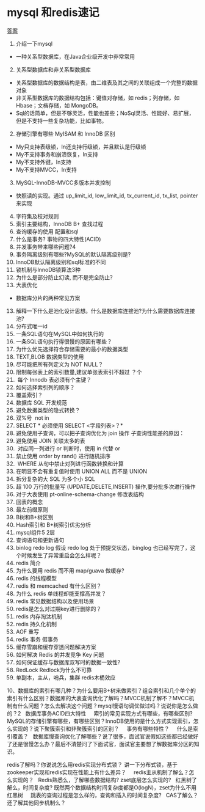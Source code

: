 # mysql 和redis速记

[答案](../shortanswer/mysql%20和redis速记)

1. 介绍一下mysql
- 一种关系型数据库，在Java企业级开发中非常常用
2. 关系型数据库和非关系型数据库
- 关系型数据库的数据结构是表，由二维表及其之间的关联组成一个完整的数据对象
- 非关系型数据库的数据结构包括：键值对存储，如 redis；列存储，如 Hbase；文档存储，如 MongoDB。
- Sql的话简单，但是不够灵活，性能也差些；NoSql灵活、性能好、易扩展，但是不支持一些复杂功能，比如事物。
2. 存储引擎有哪些 MyISAM 和 InnoDB 区别
- My只支持表级锁，In还支持行级锁，并且默认是行级锁
- My不支持事务和崩溃恢复，In支持
- My不支持外键，In支持
- My不支持MVCC，In支持
3. MySQL-InnoDB-MVCC多版本并发控制
- 快照读的实现。通过 up_limit_id, low_limit_id, tx_current_id, tx_list, pointer 来实现
4. 字符集及校对规则
5. 索引主要结构，InnoDB B+ 查找过程
6. 查询缓存的使用 配置和sql
7. 什么是事务? 事物的四大特性(ACID)
8. 并发事务带来哪些问题?4
9. 事务隔离级别有哪些?MySQL的默认隔离级别是?
10. InnoDB默认隔离级别和sql标准的不同
11. 锁机制与InnoDB锁算法3种
12. 为什么是部分防止幻读, 而不是完全防止?
12. 大表优化
- 数据库分片的两种常见方案
13. 解释一下什么是池化设计思想。什么是数据库连接池?为什么需要数据库连接池?
14. 分布式唯一id
15. 一条SQL语句在MySQL中如何执行的
16. 一条SQL语句执行得很慢的原因有哪些？
17. 为什么优先选择符合存储需要的最小的数据类型
18. TEXT,BLOB 数据类型的使用
19. 尽可能把所有列定义为 NOT NULL？
20. 限制每张表上的索引数量,建议单张表索引不超过 ？个
21.  每个 Innodb 表必须有个主键？
22. 如何选择索引列的顺序？
23. 覆盖索引？
24. 数据库 SQL 开发规范
25. 避免数据类型的隐式转换？
26. 双%号  not in 
27. SELECT *  必须使用 SELECT <字段列表>？*
28. 避免使用子查询，可以把子查询优化为 join 操作 子查询性能差的原因：
29. 避免使用 JOIN 关联太多的表
30.  对应同一列进行 or 判断时，使用 in 代替 or
31. 禁止使用 order by rand() 进行随机排序
32.  WHERE 从句中禁止对列进行函数转换和计算
33. 在明显不会有重复值时使用 UNION ALL 而不是 UNION
34. 拆分复杂的大 SQL 为多个小 SQL
35. 超 100 万行的批量写 (UPDATE,DELETE,INSERT) 操作,要分批多次进行操作
36. 对于大表使用 pt-online-schema-change 修改表结构
37. 回表的概念
38. 最左前缀原则
39. B树和B+树区别
40. Hash索引和 B+树索引优劣分析
42. mysql组件5  2层
43. 查询语句和更新语句
44. binlog  redo log 假设 redo log 处于预提交状态，binglog 也已经写完了，这个时候发生了异常重启会怎么样呢？
45. redis 简介
46. 为什么要用 redis 而不用 map/guava 做缓存?
47. redis 的线程模型
48. redis 和 memcached 有什么区别？
49. 为什么 redis 单线程却能支撑高并发？
50. redis 常见数据结构以及使用场景
51. redis是怎么对过期key进行删除的？
52. redis 内存淘汰机制
53. redis 持久化机制
54. AOF 重写
55. redis 事务 假事务
56. 缓存雪崩和缓存穿透问题解决方案
57. 如何解决 Redis 的并发竞争 Key 问题
58. 如何保证缓存与数据库双写时的数据一致性?
59. RedLock   Redlock为什么不可靠
60. 单副本，主从，哨兵，集群 redis木桶效应


10、数据库的索引有哪几种？为什么要用B+树来做索引？组合索引和几个单个的索引有什么区别？数据库的大表查询优化了解吗？MVCC机制了解不？MVCC机制有什么问题？怎么去解决这个问题？mysql慢语句调优做过吗？说说你是怎么做的？2
 
数据库事务ACID四大特性
 
 
索引的常见实现方式有哪些，有哪些区别?MySQL的存储引擎有哪些，有哪些区别？InnoDB使用的是什么方式实现索引，怎么实现的？说下聚簇索引和非聚簇索引的区别？
 
 
事务有哪些特性？
 
 
什么是索引覆盖？
 
数据库慢查询优化了解哪些？说了很多，面试官说假如这些都已经做好了还是很慢怎么办？最后不清楚问了下面试官，面试官主要想了解数据库分区的知识。


redis了解吗？你说说怎么用redis实现分布式锁？
讲一下分布式锁，基于zookeeper实现和redis实现在性能上有什么差异？
 
 
redis主从机制了解么？怎么实现的？
 
Redis熟悉么，了解哪些数据结构? zset底层怎么实现的?
 
红黑树了解么，时间复杂度?
既然两个数据结构时间复杂度都是O(logN)，zset为什么不用红黑树
 
 
跳表的查询过程是怎么样的，查询和插入的时间复杂度?
 
CAS了解么？还了解其他同步机制么？
